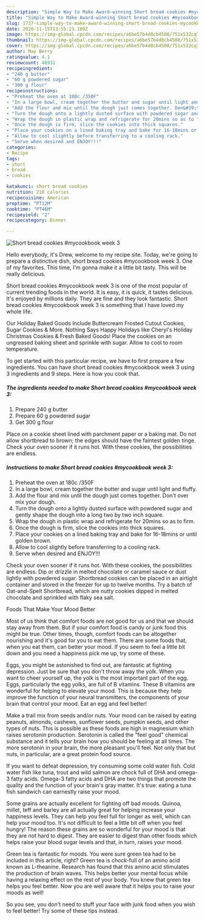```yaml
---
description: "Simple Way to Make Award-winning Short bread cookies #mycookbook week 3"
title: "Simple Way to Make Award-winning Short bread cookies #mycookbook week 3"
slug: 1737-simple-way-to-make-award-winning-short-bread-cookies-mycookbook-week-3
date: 2020-11-15T13:55:23.109Z
image: https://img-global.cpcdn.com/recipes/a6be57b4d8cb4508/751x532cq70/short-bread-cookies-mycookbook-week-3-recipe-main-photo.jpg
thumbnail: https://img-global.cpcdn.com/recipes/a6be57b4d8cb4508/751x532cq70/short-bread-cookies-mycookbook-week-3-recipe-main-photo.jpg
cover: https://img-global.cpcdn.com/recipes/a6be57b4d8cb4508/751x532cq70/short-bread-cookies-mycookbook-week-3-recipe-main-photo.jpg
author: May Berry
ratingvalue: 4.1
reviewcount: 46931
recipeingredient:
- "240 g butter"
- "60 g powdered sugar"
- "300 g flour"
recipeinstructions:
- "Preheat the oven at 180c /350F"
- "In a large bowl, cream together the butter and sugar until light and fluffy."
- "Add the flour and mix until the dough just comes together. Don&#39;t over mix your dough."
- "Turn the dough onto a lightly dusted surface with powdered sugar and gently shape the dough into a long two by two inch square."
- "Wrap the dough in plastic wrap and refrigerate for 20mins so as to firm."
- "Once the dough is firm, slice the cookies into thick squares."
- "Place your cookies on a lined baking tray and bake for 16-18mins or until golden brown."
- "Allow to cool slightly before transferring to a cooling rack."
- "Serve when desired and ENJOY!!!"
categories:
- Recipe
tags:
- short
- bread
- cookies

katakunci: short bread cookies 
nutrition: 210 calories
recipecuisine: American
preptime: "PT12M"
cooktime: "PT46M"
recipeyield: "2"
recipecategory: Dinner

---
```



![Short bread cookies #mycookbook week 3](https://img-global.cpcdn.com/recipes/a6be57b4d8cb4508/751x532cq70/short-bread-cookies-mycookbook-week-3-recipe-main-photo.jpg)

Hello everybody, it's Drew, welcome to my recipe site. Today, we're going to prepare a distinctive dish, short bread cookies #mycookbook week 3. One of my favorites. This time, I'm gonna make it a little bit tasty. This will be really delicious.

Short bread cookies #mycookbook week 3 is one of the most popular of current trending foods in the world. It is easy, it is quick, it tastes delicious. It's enjoyed by millions daily. They are fine and they look fantastic. Short bread cookies #mycookbook week 3 is something that I have loved my whole life.

Our Holiday Baked Goods Include Buttercream Frosted Cutout Cookies, Sugar Cookies &amp; More. Nothing Says Happy Holidays like Cheryl&#39;s Holiday Christmas Cookies &amp; Fresh Baked Goods! Place the cookies on an ungreased baking sheet and sprinkle with sugar. Allow to cool to room temperature.


To get started with this particular recipe, we have to first prepare a few ingredients. You can have short bread cookies #mycookbook week 3 using 3 ingredients and 9 steps. Here is how you cook that.

<!--inarticleads1-->

##### The ingredients needed to make Short bread cookies #mycookbook week 3:

1. Prepare 240 g butter
1. Prepare 60 g powdered sugar
1. Get 300 g flour


Place on a cookie sheet lined with parchment paper or a baking mat. Do not allow shortbread to brown; the edges should have the faintest golden tinge. Check your oven sooner if it runs hot. With these cookies, the possibilities are endless. 

<!--inarticleads2-->

##### Instructions to make Short bread cookies #mycookbook week 3:

1. Preheat the oven at 180c /350F
1. In a large bowl, cream together the butter and sugar until light and fluffy.
1. Add the flour and mix until the dough just comes together. Don&#39;t over mix your dough.
1. Turn the dough onto a lightly dusted surface with powdered sugar and gently shape the dough into a long two by two inch square.
1. Wrap the dough in plastic wrap and refrigerate for 20mins so as to firm.
1. Once the dough is firm, slice the cookies into thick squares.
1. Place your cookies on a lined baking tray and bake for 16-18mins or until golden brown.
1. Allow to cool slightly before transferring to a cooling rack.
1. Serve when desired and ENJOY!!!


Check your oven sooner if it runs hot. With these cookies, the possibilities are endless. Dip or drizzle in melted chocolate or caramel sauce or dust lightly with powdered sugar. Shortbread cookies can be placed in an airtight container and stored in the freezer for up to twelve months. Try a batch of Oat-and-Spelt Shortbread, which are nutty cookies dipped in melted chocolate and sprinkled with flaky sea salt. 

Foods That Make Your Mood Better


Most of us think that comfort foods are not good for us and that we should stay away from them. But if your comfort food is candy or junk food this might be true. Other times, though, comfort foods can be altogether nourishing and it's good for you to eat them. There are some foods that, when you eat them, can better your mood. If you seem to feel a little bit down and you need a happiness pick me up, try some of these.

Eggs, you might be astonished to find out, are fantastic at fighting depression. Just be sure that you don't throw away the yolk. When you want to cheer yourself up, the yolk is the most important part of the egg. Eggs, particularly the egg yolks, are full of B vitamins. These B vitamins are wonderful for helping to elevate your mood. This is because they help improve the function of your neural transmitters, the components of your brain that control your mood. Eat an egg and feel better!

Make a trail mix from seeds and/or nuts. Your mood can be raised by eating peanuts, almonds, cashews, sunflower seeds, pumpkin seeds, and other types of nuts. This is possible as these foods are high in magnesium which raises serotonin production. Serotonin is called the "feel good" chemical substance and it tells your brain how you should be feeling at all times. The more serotonin in your brain, the more pleasant you'll feel. Not only that but nuts, in particular, are a great protein food source.

If you want to defeat depression, try consuming some cold water fish. Cold water fish like tuna, trout and wild salmon are chock full of DHA and omega-3 fatty acids. Omega-3 fatty acids and DHA are two things that promote the quality and the function of your brain's gray matter. It's true: eating a tuna fish sandwich can earnestly raise your mood. 

Some grains are actually excellent for fighting off bad moods. Quinoa, millet, teff and barley are all actually great for helping increase your happiness levels. They can help you feel full for longer as well, which can help your mood too. It's not difficult to feel a little bit off when you feel hungry! The reason these grains are so wonderful for your mood is that they are not hard to digest. They are easier to digest than other foods which helps raise your blood sugar levels and that, in turn, raises your mood.

Green tea is fantastic for moods. You were sure green tea had to be included in this article, right? Green tea is chock-full of an amino acid known as L-theanine. Research has found that this amino acid stimulates the production of brain waves. This helps better your mental focus while having a relaxing effect on the rest of your body. You knew that green tea helps you feel better. Now you are well aware that it helps you to raise your moods as well!

So you see, you don't need to stuff your face with junk food when you wish to feel better! Try  some  of  these  tips  instead.

